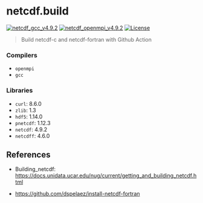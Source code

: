 # netcdf.build

[![netcdf_gcc_v4.9.2](https://github.com/CUG-hydro/netcdf.build/actions/workflows/netcdf-gcc.yml/badge.svg)](https://github.com/CUG-hydro/netcdf.build/actions/workflows/netcdf-gcc.yml)
[![netcdf_openmpi_v4.9.2](https://github.com/CUG-hydro/netcdf.build/actions/workflows/netcdf-openmpi.yml/badge.svg)](https://github.com/CUG-hydro/netcdf.build/actions/workflows/netcdf-openmpi.yml)
[![License](http://img.shields.io/badge/license-GPLv3-blue.svg?style=flat)](http://www.gnu.org/licenses/gpl-3.0.html)

<!-- [![netCDF in parallel](https://github.com/CUG-hydro/netcdf.build/actions/workflows/netcdf_parallel.yml/badge.svg)](https://github.com/CUG-hydro/netcdf.build/actions/workflows/netcdf_parallel.yml)
[![netCDF in serial](https://github.com/CUG-hydro/netcdf.build/actions/workflows/netcdf_serial.yml/badge.svg)](https://github.com/CUG-hydro/netcdf.build/actions/workflows/netcdf_serial.yml) -->

> Build netcdf-c and netcdf-fortran with Github Action

### Compilers

- `openmpi`
- `gcc`

### Libraries

- `curl`: 8.6.0
- `zlib`: 1.3
- `hdf5`: 1.14.0
- `pnetcdf`: 1.12.3
- `netcdf`: 4.9.2
- `netcdff`: 4.6.0

## References

- Building_netcdf: <https://docs.unidata.ucar.edu/nug/current/getting_and_building_netcdf.html>

- <https://github.com/dspelaez/install-netcdf-fortran>
